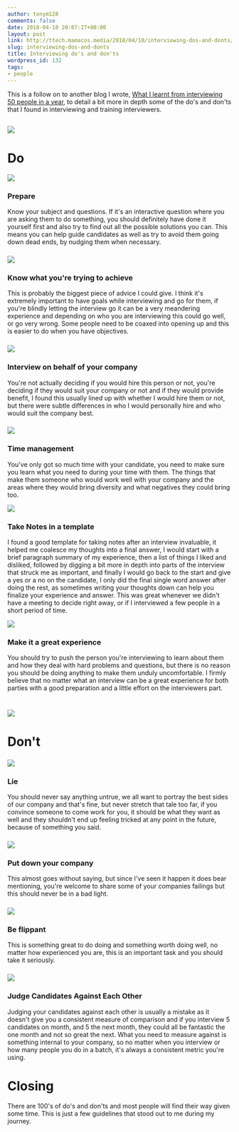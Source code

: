 ```yaml
---
author: tonym128
comments: false
date: 2018-04-10 20:07:27+00:00
layout: post
link: http://ttech.mamacos.media/2018/04/10/interviewing-dos-and-donts/
slug: interviewing-dos-and-donts
title: Interviewing do's and don'ts
wordpress_id: 132
tags:
- people
---
```


This is a follow on to another blog I wrote, [What I learnt from interviewing 50 people in a year](/2018/04/10/what-i-learnt-from-interviewing-over-50-people-in-a-year/), to detail a bit more in depth some of the do's and don'ts that I found in interviewing and training interviewers.


## ![](/images/2018/04/Checklist.jpg)




# Do


![](/images/2018/04/Prepare.jpg)


### Prepare


Know your subject and questions. If it's an interactive question where you are asking them to do something, you should definitely have done it yourself first and also try to find out all the possible solutions you can. This means you can help guide candidates as well as try to avoid them going down dead ends, by nudging them when necessary.


### ![](/images/2018/04/Know-what-youre-trying-to-achieve.jpg)




### Know what you're trying to achieve


This is probably the biggest piece of advice I could give. I think it's extremely important to have goals while interviewing and go for them, if you're blindly letting the interview go it can be a very meandering experience and depending on who you are interviewing this could go well, or go very wrong. Some people need to be coaxed into opening up and this is easier to do when you have objectives.


### ![](/images/2018/04/Interview-on-behalf-of-your-company.jpg)




### Interview on behalf of your company


You're not actually deciding if you would hire this person or not, you're deciding if they would suit your company or not and if they would provide benefit, I found this usually lined up with whether I would hire them or not, but there were subtle differences in who I would personally hire and who would suit the company best.


### ![](/images/2018/04/Time-management.jpg)




### Time management


You've only got so much time with your candidate, you need to make sure you learn what you need to during your time with them. The things that make them someone who would work well with your company and the areas where they would bring diversity and what negatives they could bring too.

![](/images/2018/04/Take-Notes-in-a-template.jpg)


### Take Notes in a template




I found a good template for taking notes after an interview invaluable, it helped me coalesce my thoughts into a final answer, I would start with a brief paragraph summary of my experience, then a list of things I liked and disliked, followed by digging a bit more in depth into parts of the interview that struck me as important, and finally I would go back to the start and give a yes or a no on the candidate, I only did the final single word answer after doing the rest, as sometimes writing your thoughts down can help you finalize your experience and answer. This was great whenever we didn't have a meeting to decide right away, or if I interviewed a few people in a short period of time.


![](/images/2018/04/Make-it-a-great-experience.jpg)


### Make it a great experience


You should try to push the person you're interviewing to learn about them and how they deal with hard problems and questions, but there is no reason you should be doing anything to make them unduly uncomfortable. I firmly believe that no matter what an interview can be a great experience for both parties with a good preparation and a little effort on the interviewers part.


# ![](/images/2018/04/Dont.jpg)




# Don't




### ![](/images/2018/04/Lie.jpg)




### Lie


You should never say anything untrue, we all want to portray the best sides of our company and that's fine, but never stretch that tale too far, if you convince someone to come work for you, it should be what they want as well and they shouldn't end up feeling tricked at any point in the future, because of something you said.


### ![](/images/2018/04/Put-down-your-company.png)




### Put down your company


This almost goes without saying, but since I've seen it happen it does bear mentioning, you're welcome to share some of your companies failings but this should never be in a bad light.


### ![](/images/2018/04/Be-flippant.jpg)




### Be flippant


This is something great to do doing and something worth doing well, no matter how experienced you are, this is an important task and you should take it seriously.


### ![](/images/2018/04/Judge-Candidates-Against-Each-Other.jpg)




### Judge Candidates Against Each Other


Judging your candidates against each other is usually a mistake as it doesn't give you a consistent measure of comparison and if you interview 5 candidates on month, and 5 the next month, they could all be fantastic the one month and not so great the next. What you need to measure against is something internal to your company, so no matter when you interview or how many people you do in a batch, it's always a consistent metric you're using.


# Closing


There are 100's of do's and don'ts and most people will find their way given some time. This is just a few guidelines that stood out to me during my journey.


